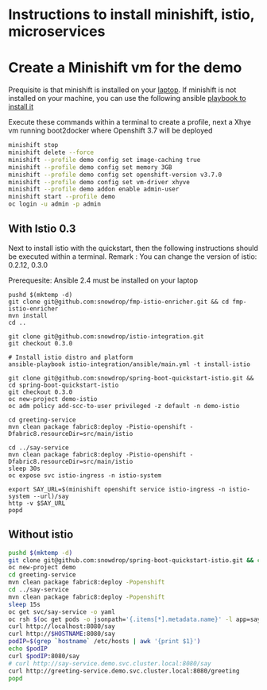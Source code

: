 # Instructions to install minishift, istio, microservices

# Create a Minishift vm for the demo

Prequisite is that minishift is installed on your [laptop](https://docs.openshift.org/latest/minishift/getting-started/installing.html).
If minishift is not installed on your machine, you can use the following ansible [playbook to install it](https://github.com/snowdrop/istio-integration/blob/master/README-ANSIBLE.md#install-minishift-optional)

Execute these commands within a terminal to create a profile, next a Xhye vm running boot2docker where Openshift 3.7 will be deployed

```bash
minishift stop
minishift delete --force  
minishift --profile demo config set image-caching true
minishift --profile demo config set memory 3GB
minishift --profile demo config set openshift-version v3.7.0
minishift --profile demo config set vm-driver xhyve
minishift --profile demo addon enable admin-user
minishift start --profile demo
oc login -u admin -p admin
```

## With Istio 0.3

Next to install istio with the quickstart, then the following instructions should be executed within a terminal.
Remark : You can change the version of istio: 0.2.12, 0.3.0

Prerequesite: Ansible 2.4 must be installed on your laptop

```
pushd $(mktemp -d)
git clone git@github.com:snowdrop/fmp-istio-enricher.git && cd fmp-istio-enricher
mvn install
cd ..

git clone git@github.com:snowdrop/istio-integration.git
git checkout 0.3.0

# Install istio distro and platform
ansible-playbook istio-integration/ansible/main.yml -t install-istio

git clone git@github.com:snowdrop/spring-boot-quickstart-istio.git && cd spring-boot-quickstart-istio
git checkout 0.3.0
oc new-project demo-istio
oc adm policy add-scc-to-user privileged -z default -n demo-istio

cd greeting-service
mvn clean package fabric8:deploy -Pistio-openshift -Dfabric8.resourceDir=src/main/istio

cd ../say-service
mvn clean package fabric8:deploy -Pistio-openshift -Dfabric8.resourceDir=src/main/istio
sleep 30s
oc expose svc istio-ingress -n istio-system

export SAY_URL=$(minishift openshift service istio-ingress -n istio-system --url)/say
http -v $SAY_URL
popd
```

## Without istio

```bash
pushd $(mktemp -d)
git clone git@github.com:snowdrop/spring-boot-quickstart-istio.git && cd spring-boot-quickstart-istio
oc new-project demo
cd greeting-service
mvn clean package fabric8:deploy -Popenshift
cd ../say-service
mvn clean package fabric8:deploy -Popenshift
sleep 15s
oc get svc/say-service -o yaml
oc rsh $(oc get pods -o jsonpath='{.items[*].metadata.name}' -l app=say-service)
curl http://localhost:8080/say
curl http://$HOSTNAME:8080/say
podIP=$(grep `hostname` /etc/hosts | awk '{print $1}')
echo $podIP
curl $podIP:8080/say
# curl http://say-service.demo.svc.cluster.local:8080/say
curl http://greeting-service.demo.svc.cluster.local:8080/greeting
popd
```




